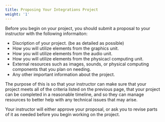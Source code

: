 ```yaml
---
title: Proposing Your Integrations Project
weight: '1'
---
```

Before you begin on your project, you should submit a proposal to your instructor with the following informaiton:

* Discription of your project. (be as detailed as possible)
* How you will utilize elements from the graphics unit.
* How you will utilize elements from the audio unit.
* How you will utilize elements from the physicacl computing unit.
* External resources such as images, sounds, or physical computing components that you plan on needing.
* Any other important information about the project.


The purpose of this is so that your instructor can make sure that your project meets all of the criteria listed on the previous page, that your project can be completed in a reasonable timeline, and so they can manage resources to better help with any technical issues that may arise. 

Your instructor will either approve your proposal, or ask you to revise parts of it as needed before you begin working on the project. 